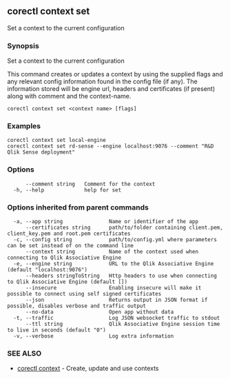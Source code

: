 ## corectl context set

Set a context to the current configuration

### Synopsis

Set a context to the current configuration

This command creates or updates a context by using the supplied flags and any
relevant config information found in the config file (if any).
The information stored will be engine url, headers and certificates (if present)
along with comment and the context-name.

```
corectl context set <context name> [flags]
```

### Examples

```
corectl context set local-engine
corectl context set rd-sense --engine localhost:9076 --comment "R&D Qlik Sense deployment"
```

### Options

```
      --comment string   Comment for the context
  -h, --help             help for set
```

### Options inherited from parent commands

```
  -a, --app string               Name or identifier of the app
      --certificates string      path/to/folder containing client.pem, client_key.pem and root.pem certificates
  -c, --config string            path/to/config.yml where parameters can be set instead of on the command line
      --context string           Name of the context used when connecting to Qlik Associative Engine
  -e, --engine string            URL to the Qlik Associative Engine (default "localhost:9076")
      --headers stringToString   Http headers to use when connecting to Qlik Associative Engine (default [])
      --insecure                 Enabling insecure will make it possible to connect using self signed certificates
      --json                     Returns output in JSON format if possible, disables verbose and traffic output
      --no-data                  Open app without data
  -t, --traffic                  Log JSON websocket traffic to stdout
      --ttl string               Qlik Associative Engine session time to live in seconds (default "0")
  -v, --verbose                  Log extra information
```

### SEE ALSO

* [corectl context](corectl_context.md)	 - Create, update and use contexts

